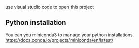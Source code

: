 use visual studio code to open this project

Python installation
-------------------
You can you miniconda3 to manage your python installations. https://docs.conda.io/projects/miniconda/en/latest/
